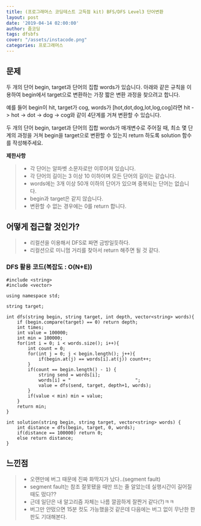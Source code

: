 ```yaml
---
title: (프로그래머스 코딩테스트 고득점 kit) BFS/DFS Level3 단어변환
layout: post
date: '2019-04-14 02:00:00'
author: 줌코딩
tags: dfsbfs
cover: "/assets/instacode.png"
categories: 프로그래머스
---
```


## 문제

두 개의 단어 begin, target과 단어의 집합 words가 있습니다. 아래와 같은 규칙을 이용하여 begin에서 target으로 변환하는 가장 짧은 변환 과정을 찾으려고 합니다.

예를 들어 begin이 hit, target가 cog, words가 [hot,dot,dog,lot,log,cog]라면 hit -> hot -> dot -> dog -> cog와 같이 4단계를 거쳐 변환할 수 있습니다.

두 개의 단어 begin, target과 단어의 집합 words가 매개변수로 주어질 때, 최소 몇 단계의 과정을 거쳐 begin을 target으로 변환할 수 있는지 return 하도록 solution 함수를 작성해주세요.


**제한사항**

>* 각 단어는 알파벳 소문자로만 이루어져 있습니다.
>* 각 단어의 길이는 3 이상 10 이하이며 모든 단어의 길이는 같습니다.
>* words에는 3개 이상 50개 이하의 단어가 있으며 중복되는 단어는 없습니다.
>* begin과 target은 같지 않습니다.
>* 변환할 수 없는 경우에는 0를 return 합니다.

## 어떻게 접근할 것인가?

>* 리컬션을 이용해서 DFS로 짜면 금방일듯하다.
>* 리컬션으로 미니멈 거리를 찾아서 return 해주면 될 것 같다.


### DFS 활용 코드(복잡도 : O(N+E))

    #include <string>
    #include <vector>

    using namespace std;

    string target;

    int dfs(string begin, string target, int depth, vector<string> words){
        if (begin.compare(target) == 0) return depth;
        int times;
        int value = 100000;
        int min = 100000;
        for(int i = 0; i < words.size(); i++){
            int count = 0;
            for(int j = 0; j < begin.length(); j++){
                if(begin.at(j) == words[i].at(j)) count++;
            }
            if(count == begin.length() - 1) {
                string send = words[i];
                words[i] = "                        ";
                value = dfs(send, target, depth+1, words);
            }
            if(value < min) min = value;
        }
        return min;    
    }

    int solution(string begin, string target, vector<string> words) {
        int distance = dfs(begin, target, 0, words);
        if(distance == 100000) return 0;
        else return distance;
    }

    
## 느낀점

>* 오랜만에 버그 때문에 진짜 화딱지가 났다..(segment fault)
>* segment fault는 참조 잘못됐을 때만 뜨는 줄 알았는데 실행시간이 길어질 때도 떴다??
>* 근데 일단은 내 알고리즘 자체는 나름 깔끔하게 잘짠거 같다(?)ㅋㅋ
>* 버그만 안떴으면 15분 컷도 가능했을것 같은데 다음에는 버그 없이 무난한 한판도 기대해본다.
